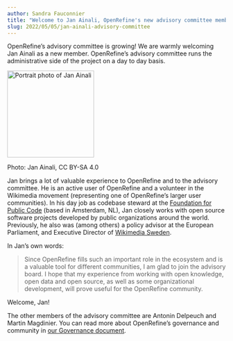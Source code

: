 ```yaml
---
author: Sandra Fauconnier
title: "Welcome to Jan Ainali, OpenRefine's new advisory committee member"
slug: 2022/05/05/jan-ainali-advisory-committee
---
```


OpenRefine’s advisory committee is growing! We are warmly welcoming Jan Ainali as a new member. OpenRefine’s advisory committee runs the administrative side of the project on a day to day basis.

<img src="/img/2022-jan-ainali.jpg" alt="Portrait photo of Jan Ainali" width="200"/>

Photo: Jan Ainali, CC BY-SA 4.0

Jan brings a lot of valuable experience to OpenRefine and to the advisory committee. He is an active user of OpenRefine and a volunteer in the Wikimedia movement (representing one of OpenRefine’s larger user communities). In his day job as codebase steward at the [Foundation for Public Code](https://publiccode.net/) (based in Amsterdam, NL), Jan closely works with open source software projects developed by public organizations around the world. Previously, he also was (among others) a policy advisor at the European Parliament, and Executive Director of [Wikimedia Sweden](https://wikimedia.se/).

In Jan’s own words:

> Since OpenRefine fills such an important role in the ecosystem and is a valuable tool for different communities, I am glad to join the advisory board. I hope that my experience from working with open knowledge, open data and open source, as well as some organizational development, will prove useful for the OpenRefine community.  

Welcome, Jan!

The other members of the advisory committee are Antonin Delpeuch and Martin Magdinier. You can read more about OpenRefine’s governance and community in [our Governance document](https://github.com/OpenRefine/OpenRefine/blob/master/GOVERNANCE.md).
